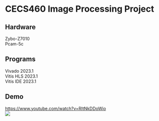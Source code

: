 # CECS460 Image Processing Project

## Hardware
Zybo-Z7010<br/>
Pcam-5c<br/>

## Programs
Vivado 2023.1<br/>
Vitis HLS 2023.1<br/>
Vitis IDE 2023.1<br/>

## Demo
https://www.youtube.com/watch?v=RItNkDDoWio<br/>
[![](http://img.youtube.com/vi/RItNkDDoWio/0.jpg)](https://www.youtube.com/watch?v=RItNkDDoWio)
